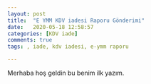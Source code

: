 ```yaml
---
layout: post
title:  "E YMM KDV iadesi Raporu Gönderimi"
date:   2020-05-18 12:58:57
categories: [KDV iade]
comments: true
tags: , iade, kdv iadesi, e-ymm raporu

---
```

Merhaba hoş geldin bu benim ilk yazım.
<!--stackedit_data:
eyJoaXN0b3J5IjpbLTE1MzQwNjAyODMsNDE1NzAwMTMxXX0=
-->